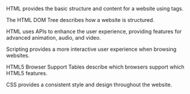 
HTML provides the basic structure and content for a website using tags.

The HTML DOM Tree describes how a website is structured.

HTML uses APIs to enhance the user experience, providing features for advanced animation, audio, and video.

Scripting provides a more interactive user experience when browsing websites.

HTML5 Browser Support Tables describe which browsers support which HTML5 features. 

CSS provides a consistent style and design throughout the website.
